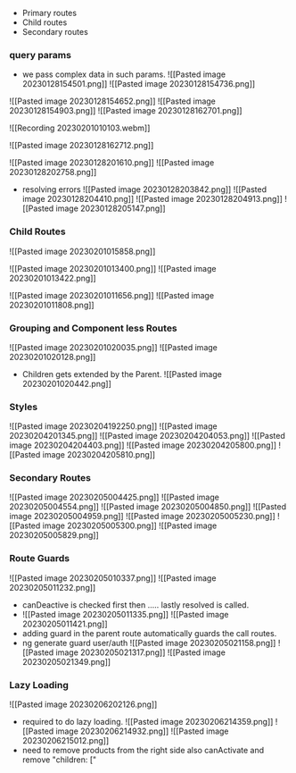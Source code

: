 - Primary routes
- Child routes
- Secondary routes

### query params

- we pass complex data in such params.
![[Pasted image 20230128154501.png]]
![[Pasted image 20230128154736.png]]

![[Pasted image 20230128154652.png]]
![[Pasted image 20230128154903.png]]
![[Pasted image 20230128162701.png]]

![[Recording 20230201010103.webm]]

![[Pasted image 20230128162712.png]]

![[Pasted image 20230128201610.png]]
![[Pasted image 20230128202758.png]]
- resolving errors
![[Pasted image 20230128203842.png]]
![[Pasted image 20230128204410.png]]
![[Pasted image 20230128204913.png]]
![[Pasted image 20230128205147.png]]

### Child Routes
![[Pasted image 20230201015858.png]]

![[Pasted image 20230201013400.png]]
![[Pasted image 20230201013422.png]]


![[Pasted image 20230201011656.png]]
![[Pasted image 20230201011808.png]]

### Grouping and Component less Routes
![[Pasted image 20230201020035.png]]
![[Pasted image 20230201020128.png]]
- Children gets extended by the Parent.
![[Pasted image 20230201020442.png]]

### Styles
![[Pasted image 20230204192250.png]]
![[Pasted image 20230204201345.png]]
![[Pasted image 20230204204053.png]]
![[Pasted image 20230204204403.png]]
![[Pasted image 20230204205800.png]]
![[Pasted image 20230204205810.png]]

### Secondary Routes

![[Pasted image 20230205004425.png]]
![[Pasted image 20230205004554.png]]
![[Pasted image 20230205004850.png]]
![[Pasted image 20230205004959.png]]
![[Pasted image 20230205005230.png]]
![[Pasted image 20230205005300.png]]
![[Pasted image 20230205005829.png]]

### Route Guards
![[Pasted image 20230205010337.png]]
![[Pasted image 20230205011232.png]]
- canDeactive is checked first then ..... lastly resolved is called.
- ![[Pasted image 20230205011335.png]]
![[Pasted image 20230205011421.png]]
- adding guard in the parent route automatically guards the call routes.
- ng generate guard user/auth
![[Pasted image 20230205021158.png]]
![[Pasted image 20230205021317.png]]
![[Pasted image 20230205021349.png]]
### Lazy Loading
![[Pasted image 20230206202126.png]]
- required to do lazy loading.
![[Pasted image 20230206214359.png]]
![[Pasted image 20230206214932.png]]
![[Pasted image 20230206215012.png]]
- need to remove products from the right side also canActivate and remove "children: ["
